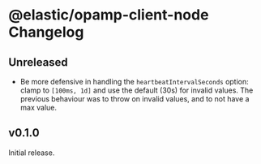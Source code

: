 # @elastic/opamp-client-node Changelog

## Unreleased

- Be more defensive in handling the `heartbeatIntervalSeconds` option: clamp to
  `[100ms, 1d]` and use the default (30s) for invalid values. The previous
  behaviour was to throw on invalid values, and to not have a max value.

## v0.1.0

Initial release.
